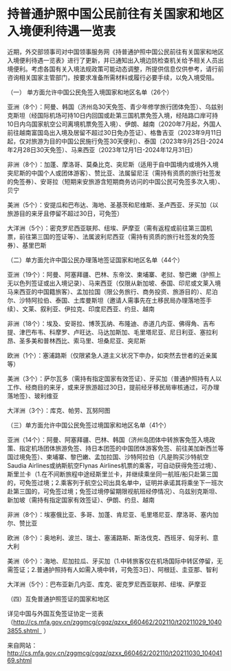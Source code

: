 # 持普通护照中国公民前往有关国家和地区入境便利待遇一览表  
近期，外交部领事司对中国领事服务网《持普通护照中国公民前往有关国家和地区入境便利待遇一览表》进行了更新，并已通知出入境边防检查机关给予相关人员出境便利。考虑各国有关入境法规政策可能动态调整，所提供信息仅供参考，请行前咨询相关国家主管部门，按要求准备所需材料或履行必要手续，以免入境受阻。  

（一） 单方面允许中国公民免签入境国家和地区名单（26个）  

亚洲（8个）：阿曼、韩国（济州岛30天免签、青少年修学旅行团体免签）、乌兹别克斯坦（经国际机场可持10日内回国或赴第三国机票免签入境，经陆路口岸可持10日内乌国家航空公司离境机票免签入境）、伊朗、越南（2020年7月起，外国人前往越南富国岛出入境及居留不超过30日免办签证）、格鲁吉亚（2023年9月11日起，仅对旅游为目的中国公民施行免签30天便利）、泰国（2023年9月25日-2024年2月28日30天免签）、马来西亚（2023年12月1日-2024年12月31日）  

非洲（8个）：加蓬、摩洛哥、莫桑比克、突尼斯（适用于自中国境内或境外入境突尼斯的中国个人或团体游客）、赞比亚、法属留尼汪（需持有资质的旅行社签发的免签券）、安哥拉（短期来安旅游含短期商务访问的中国公民可免签多次入境）、贝宁  

美洲（5个）：安提瓜和巴布达、海地、圣基茨和尼维斯、圣卢西亚、牙买加（以旅游目的来牙且停留不超过30日，可免签）  

大洋洲（5个）：密克罗尼西亚联邦、纽埃、萨摩亚（需有返程或前往第三国机票，前往第三国的签证等）、法属波利尼西亚（需持有资质的旅行社签发的免签券）、基里巴斯  

（二）单方面允许中国公民办理落地签证国家和地区名单（44个）  

亚洲（19个）：阿曼、阿塞拜疆、巴林、东帝汶、柬埔寨、老挝、黎巴嫩（护照上无以色列签证或出入境记录）、马来西亚（仅限从新加坡、泰国、印尼或文莱入境马来西亚的中国籍旅客）、孟加拉国（限公务旅行、商务投资、旅游目的）、尼泊尔、沙特阿拉伯、泰国、土库曼斯坦（邀请人需事先在土移民局办理落地签手续）、文莱、叙利亚、伊拉克、印度尼西亚、约旦、越南  

非洲（18个）：埃及、安哥拉、博茨瓦纳、布隆迪、赤道几内亚、佛得角、吉布提、津巴布韦、科摩罗、卢旺达、马达加斯加、毛里塔尼亚、尼日利亚、塞拉利昂、圣多美和普林西比、索马里、坦桑尼亚、突尼斯  

欧洲（1个）：塞浦路斯（仅限紧急人道主义状况下申办，如突然去世者的近亲属等）  

美洲（3个）：萨尔瓦多（需持有指定国家有效签证）、牙买加（普通护照持有人以工作、经商目的来牙，或来牙旅游超过30日，提前经牙移民局审核通过，可办理落地签）、玻利维亚  

大洋洲（3个）：库克、帕劳、瓦努阿图  

（三）单方面允许中国公民免签过境国家和地区名单（41个）  

亚洲（14个）：阿曼、阿塞拜疆、巴林、韩国（济州岛团体中转旅客免签入境政策、指定机场团体旅游免签、持日本团签的中国团体游客免签、前往美加新西兰等国过境免签）、柬埔寨、黎巴嫩、孟加拉国、沙特阿拉伯（凡是购买沙特航空Saudia Airlines或纳斯航空Flynas Airlines机票的乘客，可自动获得免签过境）、斯里兰卡（1.在不间断旅程中途经斯里兰卡，并继续乘坐同一航班/船只赴第三国的，可免签过境；2.乘客列于航空公司出具名单中，证明并承诺其将乘坐下一班次赴第三国的，可免签过境；免签过境停留期限视航班经停情况）、乌兹别克斯坦、新加坡（需持有指定国家有效签证）、伊朗、约旦、越南  

非洲（8个）：埃塞俄比亚、多哥、加蓬、肯尼亚、毛里塔尼亚、摩洛哥、塞内加尔、赞比亚  

欧洲（8个）：奥地利、波兰、瑞士、塞浦路斯、斯洛伐克、西班牙、匈牙利、意大利  

美洲（6个）：海地、尼加拉瓜、牙买加（1.中转旅客仅在机场国际中转区停留，无需签证；2.普通护照持有人如需入境中转，可免签3日）、阿根廷、圭亚那、智利  

大洋洲（5个）：巴布亚新几内亚、库克、密克罗尼西亚联邦、纽埃、萨摩亚  

（四）互免普通护照签证的国家和地区  

详见中国与外国互免签证协定一览表（http://cs.mfa.gov.cn/zggmcg/cgqz/qzxx_660462/202110/t20211029_10403855.shtml  ）  

来自网站：http://cs.mfa.gov.cn/zggmcg/cgqz/qzxx_660462/202110/t20211030_10404169.shtml  